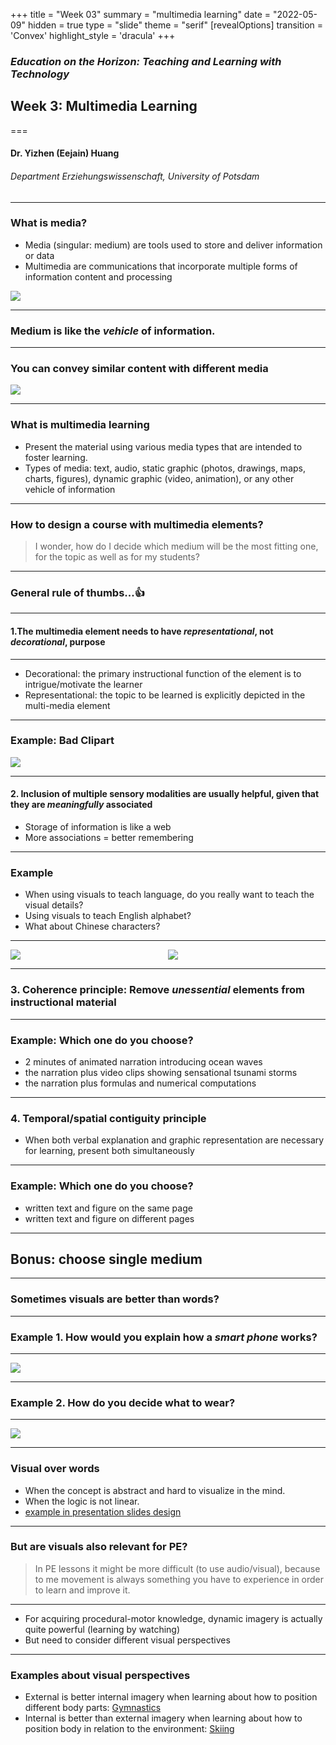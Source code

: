 +++
title = "Week 03"
summary = "multimedia learning"
date = "2022-05-09"
hidden = true
type = "slide"
theme = "serif"
[revealOptions]
transition = 'Convex'
highlight_style = 'dracula'
+++

### *Education on the Horizon: Teaching and Learning with Technology*
## Week 3: Multimedia Learning
===
#### Dr. Yizhen (Eejain) Huang
###### Department Erziehungswissenschaft, University of Potsdam

---
### What is media?
- Media (singular: medium) are tools used to store and deliver information or data
- Multimedia are communications that incorporate multiple forms of information content and processing

![](/media/media.jpg)

---
### Medium is like the *vehicle* of information. 

---
### You can convey similar content with different media
![](/media/different-transportation.png)

---
### What is multimedia learning
- Present the material using various media types that are intended to foster learning.
- Types of media: text, audio, static graphic (photos, drawings, maps, charts, figures), dynamic graphic (video, animation), or any other vehicle of information


---
### How to design a course with multimedia elements? 
> I wonder, how do I decide which medium will be the most fitting one, for the topic as well as for my students?

---
### General rule of thumbs...👍

---
#### 1.The multimedia element needs to have _representational_, not _decorational_, purpose

---
- Decorational: the primary instructional function of the element is to intrigue/motivate the learner
- Representational: the topic to be learned is explicitly depicted in the multi-media element

<!-- [^1]: Höffler, T. N., & Leutner, D. (2007). Instructional animation versus static pictures: A meta-analysis. *Learning and Instruction, 17*, 722–738. -->

---
###  Example: Bad Clipart 

![](/media/badpres.jpg)

---
#### 2. Inclusion of multiple sensory modalities are usually helpful, given that they are _meaningfully_ associated
- Storage of information is like a web 
- More associations = better remembering

---
### Example
- When using visuals to teach language, do you really want to teach the visual details?
- Using visuals to teach English alphabet? 
- What about Chinese characters?

---
<style>
.multicol{
    display: flex;
}
.col_l{
    flex: 4;
}
.col_r{
    flex: 4;
}
</style>

<div class="multicol">

<div class="col_l">
      <img src="/media/engalphabet.jpeg" > 
</div>

<div class="col_r">
<section>
      <img src="/media/cnalphabet.jpg" > 
</section>
</div>

</div>

<!-- [^1]: Schüler, A., Scheiter, K., & van Genuchten, E. (2011). The role of working memory in multimedia instruction: Is working memory working during learning from text and pictures? *Educational Psychology Review, 23*, 389–411. -->

---
###  3. Coherence principle: Remove _unessential_ elements from instructional material

---
### Example: Which one do you choose? 
- 2 minutes of animated narration introducing ocean waves
- the narration plus video clips showing sensational tsunami storms
- the narration plus formulas and numerical computations


---
###  4. Temporal/spatial contiguity principle
- When both verbal explanation and graphic representation are necessary for learning, present both simultaneously 

---
###  Example: Which one do you choose? 
- written text and figure on the same page
- written text and figure on different pages





<!-- --- -->
<!-- ## Some hands-on examples  -->
<!-- - Let's analyze together: -->
<!--       - What kind of multimeida elements are included? -->
<!--       - Have they been used properly or not? -->
<!-- - Examples -->
<!--       + [Support Net](https://www.open.edu/openlearn/health-sports-psychology/mental-health/support-net-can-you-help-someone-need) -->
<!--       + [PhotoFit Me](https://www.open.edu/openlearn/body-mind/photofit-me) -->
<!--       + [Finding the Truth](https://www.open.edu/openlearn/people-politics-law/the-law/criminology/finding-the-truth) -->
<!--       + [Museum of the Dead](https://www.open.edu/openlearn/nature-environment/natural-history/museum-the-dead) -->
---
## Bonus: choose single medium 

---
### Sometimes visuals are better than words?

---
### Example 1. How would you explain how a *smart phone* works?

---
![](/media/cellphone.png)

---
### Example 2. How do you decide what to wear?

---
![](/media/decisiontree2.png)

---
### Visual over words
- When the concept is abstract and hard to visualize in the mind.
- When the logic is not linear.
- [example in presentation slides design](https://prezi.com/p/7upyb8nulbzs/ux-design-tips-for-product-managers/?click_source=logged_element&element_type=prezi_card&element_text=7upyb8nulbzs)

<!-- <\!-- --- -\-> -->
<!-- <\!-- ### Audio over visual? -\-> -->
<!-- <\!-- - Audio carries unique information -\-> -->
<!-- <\!--       + Example: [Hearning range test (6:25-10:00)](https://www.20k.org/episodes/hearingloss ) -\-> -->

<!-- <\!-- --- -\-> -->
<!-- <\!-- ### What about personal preferences for media types? -\-> -->

<!-- <\!-- --- -\-> -->
<!-- <\!-- ### Is the "learning style" theory true? -\-> -->
<!-- <\!-- - Claims of the learning style theory: -\-> -->
<!-- <\!--       + Each person has a preferred way of receiving new information: visual, auditory, kinesthetic -\-> -->
<!-- <\!--       + When learning something new, student will learn better when the instruction matches their preferred media types -\-> -->
<!-- <\!-- + Are these claims true? -\-> -->

<!-- <\!-- --- -\-> -->
<!-- <\!-- ### Example of instruction according to learning style theory -\-> -->
<!-- <\!-- - When learning addition... -\-> -->
<!-- <\!--       - Visual learner: view grouping of objects -\-> -->
<!-- <\!--       - Auditory learner: listen to sets of rhythms -\-> -->
<!-- <\!--       - Kinesthetic learner: arrange objects into groups -\-> -->

<!-- <\!-- --- -\-> -->
<!-- <\!-- ### What's wrong with this approach? -\-> -->
<!-- <\!-- - No matter what's the input module, most of the information are encoded semantically (as meaning) -\-> -->
<!-- <\!-- - Everyone can benefit from various representations of the same content -\-> -->
<!-- <\!-- --- -\-> -->
<!-- <\!-- ### Recap -\-> -->
<!-- <\!-- - Multimedia learning: present the material using various media types that are intended to foster learning. -\-> -->
<!-- <\!--       - Media types can include text, audio, static graphic (photos, drawings, maps, charts, figures), dynamic graphic (video, animation), or any other vehicles of information (we experience the world through different senses) -\-> -->

<!-- <\!-- --- -\-> -->
<!-- <\!-- ### Thank you for the active discussion in Discord! Let's address some of the questions 😁 -\-> -->

<!-- <\!-- --- -\-> -->
<!-- <\!-- > It wasn't clear to me before that reading a text on an iPad...is not multi media learning  -\-> -->

<!-- <\!-- > -- Luisa -\-> -->

<!-- <\!-- --- -\-> -->
<!-- <\!-- ### Difference between "environment" and "medium" -\-> -->

<!-- <\!-- - The tablet is an learning *environment* -\-> -->
<!-- <\!-- - You can either present single- or multi-*media* content in this environment -\-> -->
<!-- <\!--       + a "book behind glass" or a "interactive, media-rich" environment -\-> -->

<!-- <\!-- --- -\-> -->
<!-- <\!-- ### Learning style theory: pros and cons -\-> -->
<!-- <\!-- - Claims of the learning style theory: -\-> -->
<!-- <\!--       + Each person has a preferred way of receiving new information: visual, auditory, kinesthetic (True) -\-> -->
<!-- <\!--       + When learning something new, student will learn better when the instruction matches their preferred media types (False) -\-> -->

<!-- <\!-- --- -\-> -->
<!-- <\!-- - Students do have preferences, but that don't translate directly to performance, because their knowledge/skill is often not tested directly from these sensory modalities -\-> -->
<!-- <\!--       + e.g., Students learn about additon by hearing a song vs. students learn about harmonious patteren by hearing a song, which makes more sense? -\-> -->

<!-- <\!-- --- -\-> -->
<!-- <\!-- > I still don't really understand why the teacher's voice is not a medium. I don't see a big difference between a voice and an audio recording.  -\-> -->

<!-- <\!-- > -- Jenny/ErikM -\-> -->
<!-- <\!-- f -\-> -->
<!-- <\!-- --- -\-> -->
<!-- <\!-- ### xx learning ≠ learning through xx -\-> -->

<!-- <\!-- - Auditory learning and learning through audio is different, same for visual leanring and learning through visual -\-> -->
<!-- <\!--       - Whether you are really trying to teach (and test) some information from this particular sensory modality, or simply use it as a vehicle. -\-> -->


---
### But are visuals also relevant for PE?

> In PE lessons it might be more difficult (to use audio/visual), because to me movement is always something you have to experience in order to learn and improve it.
<!-- <\!-- > -- Luisa -\-> -->

---
- For acquiring procedural-motor knowledge, dynamic imagery is actually quite powerful (learning by watching)
- But need to consider different visual perspectives

---
### Examples about visual perspectives
- External is better internal imagery when learning about how to position different body parts: [Gymnastics](https://www.youtube.com/watch?v=JueHTIusqzI)
- Internal is better than external imagery when learning about how to position body in relation to the environment: [Skiing](https://www.youtube.com/watch?v=-4tsX20dPX0)

